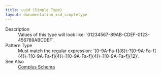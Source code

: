 ```yaml
---
title: uuid (Simple Type)
layout: documentation_xsd_simpletype
---
```

<dl>
  <dt>Description</dt>
  <dd>Values of this type will look like: `01234567-89AB-CDEF-0123-456789ABCDEF`.</dd>
  <dt>Pattern Type</dt>
  <dd>Must match the regular expression: '[0-9A-Fa-f]{8}\-?[0-9A-Fa-f]{4}\-?[0-9A-Fa-f]{4}\-?[0-9A-Fa-f]{4}\-?[0-9A-Fa-f]{12}'.</dd>
  <dt>See Also</dt>
  <dd>
    <a href="../">Complus Schema</a>
  </dd>
</dl>

